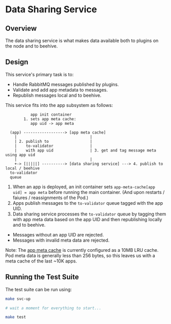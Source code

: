# Data Sharing Service

## Overview

The data sharing service is what makes data available both to plugins on the node and to beehive.

## Design

This service's primary task is to:

* Handle RabbitMQ messages published by plugins.
* Validate and add app metadata to messages.
* Republish messages local and to beehive.

This service fits into the app subsystem as follows:

```
           app init container
        1. sets app meta cache:
           app uid -> app meta

  (app) ------------------> [app meta cache]
    |                                |
    | 2. publish to                  |
    |    to-validator                |
    |    with app uid                | 3. get and tag message meta using app uid
    |                                |
    +-> [|||||] ----------> [data sharing service] ---> 4. publish to local / beehive
  to-validator
  queue
```

1. When an app is deployed, an init container sets `app-meta-cache[app uid] = app meta` before running the main container. (And upon restarts / faiures / reassignments of the Pod.)
2. Apps publish messages to the `to-validator` queue tagged with the app UID.
3. Data sharing service processes the `to-validator` queue by tagging them with app meta data based on the app UID and then republishing locally and to beehive.
  * Messages without an app UID are rejected.
  * Messages with invalid meta data are rejected.

Note: The [app meta cache](https://github.com/waggle-sensor/waggle-edge-stack/tree/main/kubernetes/wes-app-meta-cache) is currently configured as a 10MB LRU cache. Pod meta data is generally less than 256 bytes, so this leaves us with a meta cache of the last ~10K apps.

## Running the Test Suite

The test suite can be run using:

```sh
make svc-up

# wait a moment for everything to start...

make test
```
